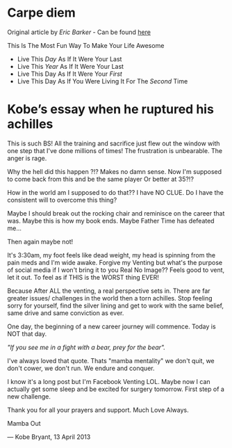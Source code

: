 
# Carpe diem 

Original article by *Eric Barker* - Can be found [here](https://bakadesuyo.com/2024/12/carpe-diem/)

This Is The Most Fun Way To Make Your Life Awesome
- Live This *Day* As If It Were Your Last
- Live This _Year_ As If It Were Your Last
- Live This Day As If It Were Your *First*
- Live This Day As If You Were Living It For The *Second* Time

# Kobe’s essay when he ruptured his achilles

This is such BS! All the training and sacrifice just flew out the window with one step that I've done millions of times! The frustration is unbearable. The anger is rage.

Why the hell did this happen ?!? Makes no damn sense. Now I'm supposed to come back from this and be the same player Or better at 35?!?

How in the world am I supposed to do that?? I have NO CLUE. Do I have the consistent will to overcome this thing?

Maybe I should break out the rocking chair and reminisce on the career that was. Maybe this is how my book ends. Maybe Father Time has defeated me...

Then again maybe not!

It's 3:30am, my foot feels like dead weight, my head is spinning from the pain meds and I'm wide awake. Forgive my Venting but what's the purpose of social media if I won't bring it to you Real No Image?? Feels good to vent, let it out. To feel as if THIS is the WORST thing EVER!

Because After ALL the venting, a real perspective sets in. There are far greater issues/ challenges in the world then a torn achilles. Stop feeling sorry for yourself, find the silver lining and get to work with the same belief, same drive and same conviction as ever.

One day, the beginning of a new career journey will commence. Today is NOT that day.

*"If you see me in a fight with a bear, prey for the bear".*

I've always loved that quote. Thats "mamba mentality" we don't quit, we don't cower, we don't run. We endure and conquer.

I know it's a long post but I'm Facebook Venting LOL. Maybe now I can actually get some sleep and be excited for surgery tomorrow. First step of a new challenge.

Thank you for all your prayers and support. Much Love Always.

Mamba Out

— Kobe Bryant, 13 April 2013